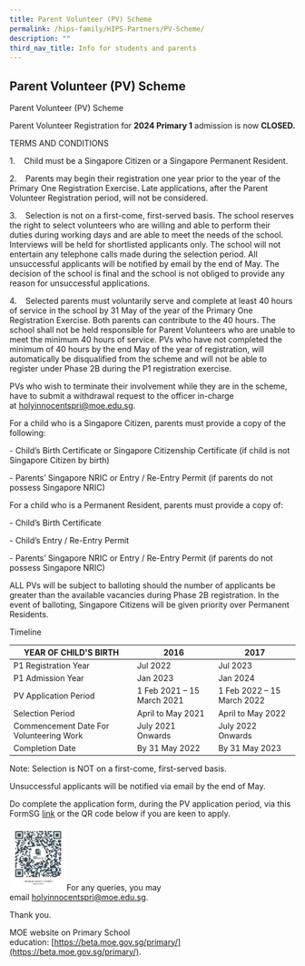 ```yaml
---
title: Parent Volunteer (PV) Scheme
permalink: /hips-family/HIPS-Partners/PV-Scheme/
description: ""
third_nav_title: Info for students and parents
---
```


## Parent Volunteer (PV) Scheme 

Parent Volunteer (PV) Scheme

Parent Volunteer Registration for **2024 Primary 1** admission is now **CLOSED.**

TERMS AND CONDITIONS

1.    Child must be a Singapore Citizen or a Singapore Permanent Resident.

2.    Parents may begin their registration one year prior to the year of the Primary One Registration Exercise. Late applications, after the Parent Volunteer Registration period, will not be considered.

3.    Selection is not on a first-come, first-served basis. The school reserves the right to select volunteers who are willing and able to perform their duties during working days and are able to meet the needs of the school. Interviews will be held for shortlisted applicants only. The school will not entertain any telephone calls made during the selection period. All unsuccessful applicants will be notified by email by the end of May. The decision of the school is final and the school is not obliged to provide any reason for unsuccessful applications.

4.    Selected parents must voluntarily serve and complete at least 40 hours of service in the school by 31 May of the year of the Primary One Registration Exercise. Both parents can contribute to the 40 hours. The school shall not be held responsible for Parent Volunteers who are unable to meet the minimum 40 hours of service. PVs who have not completed the minimum of 40 hours by the end May of the year of registration, will automatically be disqualified from the scheme and will not be able to register under Phase 2B during the P1 registration exercise.

PVs who wish to terminate their involvement while they are in the scheme, have to submit a withdrawal request to the officer in-charge at [holyinnocentspri@moe.edu.sg](mailto:holyinnocentspri@moe.edu.sg).

For a child who is a Singapore Citizen, parents must provide a copy of the following:

\- Child’s Birth Certificate or Singapore Citizenship Certificate (if child is not Singapore Citizen by birth)

\- Parents’ Singapore NRIC or Entry / Re-Entry Permit (if parents do not possess Singapore NRIC)

For a child who is a Permanent Resident, parents must provide a copy of:

\- Child’s Birth Certificate

\- Child’s Entry / Re-Entry Permit

\- Parents’ Singapore NRIC or Entry / Re-Entry Permit (if parents do not possess Singapore NRIC)

ALL PVs will be subject to balloting should the number of applicants be greater than the available vacancies during Phase 2B registration. In the event of balloting, Singapore Citizens will be given priority over Permanent Residents.

Timeline

| YEAR OF CHILD'S BIRTH                   | 2016                       | 2017                       |
|-----------------------------------------|----------------------------|----------------------------|
| P1 Registration Year                    | Jul 2022                   | Jul 2023                   |
| P1 Admission Year                       | Jan 2023                   | Jan 2024                   |
| PV Application Period                   | 1 Feb 2021 – 15 March 2021 | 1 Feb 2022 – 15 March 2022 |
| Selection Period                        | April to May 2021          | April to May 2022          |
| Commencement Date For Volunteering Work | July 2021 Onwards          | July 2022 Onwards          |
| Completion Date                         | By 31 May 2022             | By 31 May 2023             |

Note: Selection is NOT on a first-come, first-served basis.

Unsuccessful applicants will be notified via email by the end of May.

Do complete the application form, during the PV application period, via this FormSG [link](https://go.gov.sg/parent-volunteer-scheme-2022) or the QR code below if you are keen to apply.

<img style="width: 20%;" src="/images/pvQR.png" align = "left" />

<br><br><br><br><br>

For any queries, you may email [holyinnocentspri@moe.edu.sg](mailto:holyinnocentspri@moe.edu.sg).  

Thank you.

MOE website on Primary School education: [https://beta.moe.gov.sg/primary/](https://beta.moe.gov.sg/primary/).